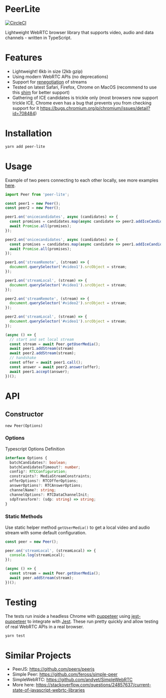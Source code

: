 # PeerLite

[![CircleCI](https://circleci.com/gh/skyllo/peer-lite.svg?style=svg&circle-token=cd1df6b2a763871eb9c52ec816a40e0ba0e9beeb)](https://circleci.com/gh/skyllo/peer-lite)

Lightweight WebRTC browser library that supports video, audio and data channels - written in TypeScript.

# Features
* Lightweight! 6kb in size (2kb gzip)
* Using modern WebRTC APIs (no deprecations)
* Support for [renegotiation](https://developer.mozilla.org/en-US/docs/Web/API/RTCPeerConnection/onnegotiationneeded) of streams
* Tested on latest Safari, Firefox, Chrome on MacOS (recommend to use this [shim](https://github.com/webrtc/adapter) for better support)
* Gathering of ICE candidates is trickle only (most browsers now support trickle ICE, Chrome even has a bug that prevents you from checking support for it https://bugs.chromium.org/p/chromium/issues/detail?id=708484)

# Installation
```bash
yarn add peer-lite
```

# Usage
Example of two peers connecting to each other locally, see more examples [here](example).

```javascript
import Peer from 'peer-lite';

const peer1 = new Peer();
const peer2 = new Peer();

peer1.on('onicecandidates', async (candidates) => {
  const promises = candidates.map(async candidate => peer2.addIceCandidate(candidate));
  await Promise.all(promises);
});

peer2.on('onicecandidates', async (candidates) => {
  const promises = candidates.map(async candidate => peer1.addIceCandidate(candidate));
  await Promise.all(promises);
});

peer1.on('streamRemote', (stream) => {
  document.querySelector('#video1').srcObject = stream;
});

peer1.on('streamLocal', (stream) => {
  document.querySelector('#video1').srcObject = stream;
});

peer2.on('streamRemote', (stream) => {
  document.querySelector('#video2').srcObject = stream;
});

peer2.on('streamLocal', (stream) => {
  document.querySelector('#video1').srcObject = stream;
});

(async () => {
  // start and set local stream
  const stream = await Peer.getUserMedia();
  await peer1.addStream(stream)
  await peer2.addStream(stream);
  // handshake
  const offer = await peer1.call();
  const answer = await peer2.answer(offer);
  await peer1.accept(answer);
})();
```

# API
## Constructor
`new Peer(Options)`

### Options
Typescript Options Definition

```typescript
interface Options {
  batchCandidates?: boolean;
  batchCandidatesTimeout?: number;
  config?: RTCConfiguration;
  constraints?: MediaStreamConstraints;
  offerOptions?: RTCOfferOptions;
  answerOptions?: RTCAnswerOptions;
  channelName?: string;
  channelOptions?: RTCDataChannelInit;
  sdpTransform?: (sdp: string) => string;
}
```

### Static Methods
Use static helper method `getUserMedia()` to get a local video and audio stream with some default configuration.

```javascript
const peer = new Peer();

peer.on('streamLocal', (streamLocal) => {
  console.log(streamLocal);
});

(async () => {
  const stream = await Peer.getUserMedia();
  await peer.addStream(stream);
})();
```

# Testing
The tests run inside a headless Chrome with [puppeteer](https://github.com/GoogleChrome/puppeteer)
using [jest-puppeteer](https://github.com/smooth-code/jest-puppeteer) to integrate with [Jest](https://jestjs.io/).
These run pretty quickly and allow testing of real WebRTC APIs in a real browser.

```bash
yarn test
```

# Similar Projects
* PeerJS: https://github.com/peers/peerjs
* Simple Peer: https://github.com/feross/simple-peer
* SimpleWebRTC: https://github.com/andyet/SimpleWebRTC
* More here: https://stackoverflow.com/questions/24857637/current-state-of-javascript-webrtc-libraries
